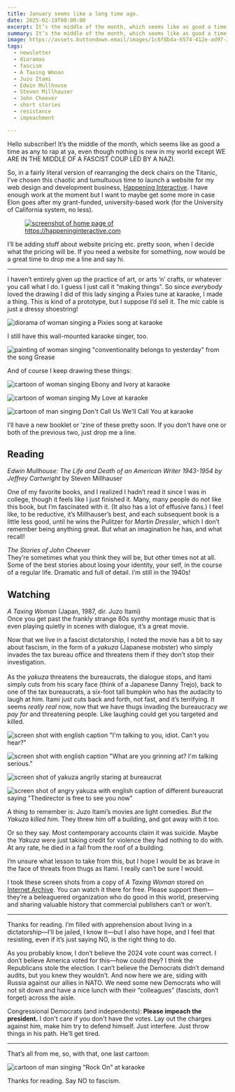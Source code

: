 ```yaml
---
title: January seems like a long time ago.
date: 2025-02-19T00:00:00
excerpt: It’s the middle of the month, which seems like as good a time as any to rap at ya, even though nothing is new in my world except WE ARE IN THE MIDDLE OF A FASCIST COUP LED BY A NAZI.
summary: It’s the middle of the month, which seems like as good a time as any to rap at ya, even though nothing is new in my world except WE ARE IN THE MIDDLE OF A FASCIST COUP LED BY A NAZI.
image: https://assets.buttondown.email/images/1c6f8b4a-6574-412e-ad97-307ede1783b3.jpg
tags:
  - newsletter
  - dioramas
  - fascism
  - A Taxing Wmoan
  - Juzo Itami
  - Edwin Mullhouse
  - Steven Millhauser
  - John Cheever
  - short stories
  - resistance
  - impeachment

---
```


<span>Hello subscriber! It’s the middle of the month, which seems like as good a time as any to rap at ya, even though nothing is new in my world except WE ARE IN THE MIDDLE OF A FASCIST COUP LED BY A NAZI.</span>

<span>So, in a fairly literal version of rearranging the deck chairs on the Titanic, I’ve chosen this chaotic and tumultuous time to launch a website for my web design and development business, </span> [<span>Happening Interactive</span>](https://happeninginteractive.com/)<span>. I have enough work at the moment but I want to maybe get some more in case Elon goes after my grant-funded, university-based work (for the University of California system, no less).</span>

<figure><a href="https://happeninginteractive.com/" target="_blank" rel="noopener noreferrer"><img src="https://assets.buttondown.email/images/442ab202-b7bd-4a68-8c24-3de5bead8f86.png?w=960&amp;fit=max" alt="screenshot of home page of https://happeninginteractive.com" draggable="false"></a><figcaption></figcaption></figure>

<span>I’ll be adding stuff about website pricing etc. pretty soon, when I decide what the pricing will be. If you need a website for something, now would be a great time to drop me a line and say hi.</span>

---

<span>I haven’t entirely given up the practice of art, or arts ‘n’ crafts, or whatever you call what I do. I guess I just call it “making things”. So since <em>everybody</em> loved the drawing I did of this lady singing a Pixies tune at karaoke, I made a thing. This is kind of a prototype, but I suppose I’d sell it. The mic cable is just a dressy shoestring!</span>

![diorama of woman singing a Pixies song at karaoke](https://assets.buttondown.email/images/1c6f8b4a-6574-412e-ad97-307ede1783b3.jpg?w=960&fit=max)

<span>I still have this wall-mounted karaoke singer, too.</span>

![painting of woman singing "conventionality belongs to yesterday" from the song Grease](https://assets.buttondown.email/images/f5acf5ef-00ba-4b97-ab79-abaf32abc9f2.jpg?w=960&fit=max)

<span>And of course I keep drawing these things:</span>

![cartoon of woman singing Ebony and Ivory at karaoke](https://assets.buttondown.email/images/bd0a2700-4bfb-4ed9-9c9f-0407e833544c.jpeg?w=960&fit=max)

![cartoon of woman singing My Love at karaoke](https://assets.buttondown.email/images/7b9aa0b0-bf69-49eb-9b2c-22b0d20151c2.jpg?w=960&fit=max)

![cartoon of man singing Don't Call Us We'll Call You at karaoke](https://assets.buttondown.email/images/deabbf81-d298-43a4-884f-ee58599a4d54.jpeg?w=960&fit=max)

<span>I’ll have a new booklet or ‘zine of these pretty soon. If you don’t have one or both of the previous two, just drop me a line.</span>

## <span>Reading</span>

<span><em>Edwin Mullhouse: The Life and Death of an American Writer 1943-1954 by Jeffrey Cartwright</em> by Steven Millhauser</span>

<span>One of my favorite books, and I realized I hadn’t read it since I was in college, though it feels like I just finished it. Many, many people do not like this book, but I’m fascinated with it. (It also has a lot of effusive fans.) I feel like, to be reductive, it’s Millhauser’s best, and each subsequent book is a little less good, until he wins the Pulitzer for <em>Martin Dressler</em>, which I don’t remember being anything great. But what an imagination he has, and what recall!</span>

<span><em>The Stories of John Cheever</em><br>They’re sometimes what you think they will be, but other times not at all. Some of the best stories about losing your identity, your self, in the course of a regular life. Dramatic and full of detail. I’m still in the 1940s!</span>

## <span>Watching</span>

<span><em>A Taxing Woman</em> (Japan, 1987, dir. Juzo Itami)<br>Once you get past the frankly strange 80s synthy montage music that is even playing quietly in scenes with dialogue, it’s a great movie.</span>

<span>Now that we live in a fascist dictatorship, I noted the movie has a bit to say about fascism, in the form of a <em>yakuza</em> (Japanese mobster) who simply invades the tax bureau office and threatens them if they don’t stop their investigation.<br><br>As the <em>yakuza</em> threatens the bureaucrats, the dialogue stops, and Itami simply cuts from his scary face (think of a Japanese Danny Trejo), back to one of the tax bureaucrats, a six-foot tall bumpkin who has the audacity to laugh at him. Itami just cuts back and forth, not fast, and it’s terrifying. It seems <em>really real</em> now, now that we have thugs invading the bureaucracy <em>we pay for</em> and threatening people. Like laughing could get you targeted and killed.</span>

![screen shot with english caption "I'm talking to you, idiot. Can't you hear?"](https://assets.buttondown.email/images/14733748-955e-42fb-9f80-c6afdd483f76.png?w=960&fit=max)

![screen shot with english caption "What are you grinning at? I'm talking serious."](https://assets.buttondown.email/images/1dd4efa1-d1d1-4aee-a0ad-10d671a5493f.png?w=960&fit=max)

![screen shot of yakuza angrily staring at bureaucrat](https://assets.buttondown.email/images/fdae1fb1-c1d7-4514-99bf-d4c91832ae89.png?w=960&fit=max)

![screen shot of angry yakuza with english caption of different bureaucrat saying "Thedirector is free to see you now"](https://assets.buttondown.email/images/39b22b1b-1bcc-462b-b9e2-b2b40abde945.png?w=960&fit=max)

<span>A thing to remember is: Juzo Itami’s movies are light comedies. <em>But the Yakuza killed him</em>. They threw him off a building, and got away with it too.</span>

<span>Or so they say. Most contemporary accounts claim it was suicide. Maybe the <em>Yakuza</em> were just taking credit for violence they had nothing to do with. At any rate, he died in a fall from the roof of a building.</span>

<span>I’m unsure what lesson to take from this, but I hope I would be as brave in the face of threats from thugs as Itami. I really can’t be sure I would.</span>

<span>I took these screen shots from a copy of <em>A Taxing Woman</em> stored on </span> [<span>Internet Archive</span>](https://archive.org/details/a.-taxing.-woman.-1987.1080p.-blu-ray.x-264.-aac-yts.-mx)<span>. You can watch it there for free. Please support them—they’re a beleaguered organization who do good in this world, preserving and sharing valuable history that commercial publishers can’t or won’t.</span>

---

<span>Thanks for reading. I’m filled with apprehension about living in a dictatorship—I’ll be jailed, I know it—but I also have hope, and I feel that resisting, even if it’s just saying NO, is the right thing to do.</span>

<span>As you probably know, I don’t believe the 2024 vote count was correct. I don’t believe America voted for this—how could they? I think the Republicans stole the election. I can’t believe the Democrats didn’t demand audits, but you knew they wouldn’t. And now here we are, siding with Russia against our allies in NATO. We need some new Democrats who will not sit down and have a nice lunch with their “colleagues” (fascists, don’t forget) across the aisle.</span>

<span>Congressional Democrats (and independents):<strong> Please impeach the president.</strong> I don't care if you don't have the votes. Lay out the charges against him, make him try to defend himself. Just interfere. Just throw things in his path. He’ll get tired.</span>

---

<span>That’s all from me, so, with that, one last cartoon:</span>

![cartoon of man singing "Rock On" at karaoke](https://assets.buttondown.email/images/eb687446-5eb3-416e-b076-c16a388cd66c.jpeg?w=960&fit=max)

Thanks for reading. Say NO to fascism.

